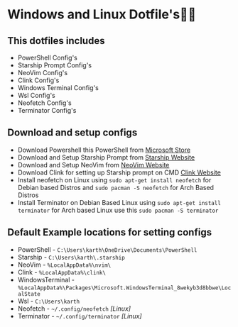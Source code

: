 # **Windows and Linux Dotfile's🧑‍💻**

## **This dotfiles includes**

- PowerShell Config's
- Starship Prompt Config's
- NeoVim Config's
- Clink Config's
- Windows Terminal Config's
- Wsl Config's
- Neofetch Config's
- Terminator Config's

## **Download and setup configs**

- Download Powershell this PowerShell from [Microsoft Store](https://apps.microsoft.com/store/detail/powershell/9MZ1SNWT0N5D?hl=en-in&gl=in)
- Download and Setup Starship Prompt from [Starship Website](https://starship.rs/)
- Download and Setup NeoVim from [NeoVim Website](https://neovim.io/)
- Download Clink for setting up Starship prompt on CMD [Clink Website](https://chrisant996.github.io/clink/clink.html)
- Install neofetch on Linux using `sudo apt-get install neofetch` for Debian based Distros and `sudo pacman -S neofetch` for Arch Based Distros
- Install Terminator on Debian Based Linux using `sudo apt-get install terminator` for Arch based Linux use this `sudo pacman -S terminator`

## **Default Example locations for setting configs**

- PowerShell - `C:\Users\karth\OneDrive\Documents\PowerShell`
- Starship - `C:\Users\karth\.starship`
- NeoVim - `%LocalAppData%\nvim\`
- Clink - `%LocalAppData%\clink\`
- WindowsTerminal - `%LocalAppData%\Packages\Microsoft.WindowsTerminal_8wekyb3d8bbwe\LocalState`
- Wsl - `C:\Users\karth`
- Neofetch - `~/.config/neofetch` _[Linux]_
- Terminator - `~/.config/terminator` _[Linux]_
